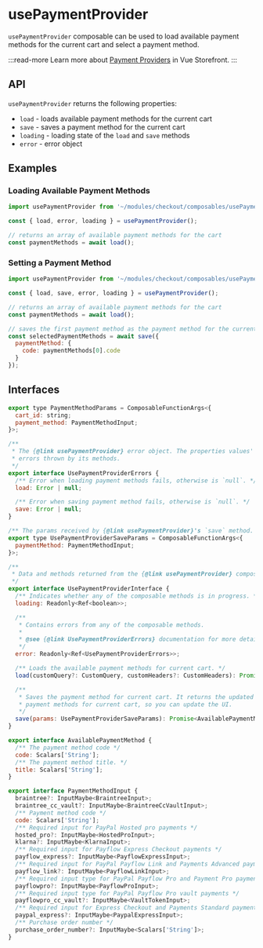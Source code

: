 # usePaymentProvider

`usePaymentProvider` composable can be used to load available payment methods for the current cart and select a payment method.


:::read-more
Learn more about [Payment Providers](https://docs.vuestorefront.io/v2/integrate/payment.html) in Vue Storefront.
:::

## API

`usePaymentProvider` returns the following properties:
- `load` - loads available payment methods for the current cart
- `save` - saves a payment method for the current cart
- `loading` - loading state of the `load` and `save` methods
- `error` - error object

## Examples 

### Loading Available Payment Methods

```js
import usePaymentProvider from '~/modules/checkout/composables/usePaymentProvider';

const { load, error, loading } = usePaymentProvider();

// returns an array of available payment methods for the cart
const paymentMethods = await load();
```

### Setting a Payment Method

```js
import usePaymentProvider from '~/modules/checkout/composables/usePaymentProvider';

const { load, save, error, loading } = usePaymentProvider();

// returns an array of available payment methods for the cart
const paymentMethods = await load();

// saves the first payment method as the payment method for the current cart
const selectedPaymentMethods = await save({ 
  paymentMethod: {
    code: paymentMethods[0].code
  }
});
```

## Interfaces

```js
export type PaymentMethodParams = ComposableFunctionArgs<{
  cart_id: string;
  payment_method: PaymentMethodInput;
}>;

/**
 * The {@link usePaymentProvider} error object. The properties values' are the
 * errors thrown by its methods.
 */
export interface UsePaymentProviderErrors {
  /** Error when loading payment methods fails, otherwise is `null`. */
  load: Error | null;

  /** Error when saving payment method fails, otherwise is `null`. */
  save: Error | null;
}

/** The params received by {@link usePaymentProvider}'s `save` method. */
export type UsePaymentProviderSaveParams = ComposableFunctionArgs<{
  paymentMethod: PaymentMethodInput;
}>;

/**
 * Data and methods returned from the {@link usePaymentProvider} composable.
 */
export interface UsePaymentProviderInterface {
  /** Indicates whether any of the composable methods is in progress. */
  loading: Readonly<Ref<boolean>>;

  /**
   * Contains errors from any of the composable methods.
   *
   * @see {@link UsePaymentProviderErrors} documentation for more details.
   */
  error: Readonly<Ref<UsePaymentProviderErrors>>;

  /** Loads the available payment methods for current cart. */
  load(customQuery?: CustomQuery, customHeaders?: CustomHeaders): Promise<AvailablePaymentMethod[] | null>;

  /**
   * Saves the payment method for current cart. It returns the updated available
   * payment methods for current cart, so you can update the UI.
   */
  save(params: UsePaymentProviderSaveParams): Promise<AvailablePaymentMethod[] | null>;
}

export interface AvailablePaymentMethod {
  /** The payment method code */
  code: Scalars['String'];
  /** The payment method title. */
  title: Scalars['String'];
}

export interface PaymentMethodInput {
  braintree?: InputMaybe<BraintreeInput>;
  braintree_cc_vault?: InputMaybe<BraintreeCcVaultInput>;
  /** Payment method code */
  code: Scalars['String'];
  /** Required input for PayPal Hosted pro payments */
  hosted_pro?: InputMaybe<HostedProInput>;
  klarna?: InputMaybe<KlarnaInput>;
  /** Required input for Payflow Express Checkout payments */
  payflow_express?: InputMaybe<PayflowExpressInput>;
  /** Required input for PayPal Payflow Link and Payments Advanced payments */
  payflow_link?: InputMaybe<PayflowLinkInput>;
  /** Required input type for PayPal Payflow Pro and Payment Pro payments */
  payflowpro?: InputMaybe<PayflowProInput>;
  /** Required input type for PayPal Payflow Pro vault payments */
  payflowpro_cc_vault?: InputMaybe<VaultTokenInput>;
  /** Required input for Express Checkout and Payments Standard payments */
  paypal_express?: InputMaybe<PaypalExpressInput>;
  /** Purchase order number */
  purchase_order_number?: InputMaybe<Scalars['String']>;
}
```